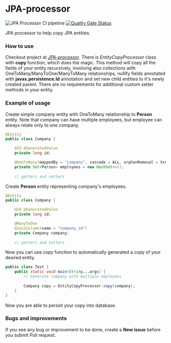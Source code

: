 # JPA-processor
![JPA Processor CI pipeline](https://github.com/pitonakt/jpa-processor/workflows/JPA%20Processor%20CI%20pipeline/badge.svg) [![Quality Gate Status](https://sonarcloud.io/api/project_badges/measure?project=pitonakt_jpa-processor&metric=alert_status)](https://sonarcloud.io/dashboard?id=pitonakt_jpa-processor)

JPA processor to help copy JPA entities.


### How to use
Checkout project at _[JPA-processor](https://github.com/pitonakt/jpa-processor.git)_. There is _EntityCopyProcessor_ class with **copy** function, which does the magic. This method will copy all the fields of your entity recursively, involving also collections with OneToMany/ManyToOne/ManyToMany relationships, nullify fields annotated with **javax.persistence.Id** annotation and set new child entities to it's newly created parent. There are no requirements for additional custom setter methods in your entity.  

### Example of usage
Create simple company entity with OneToMany relationship to **Person** entity. Note that company can have multiple employees, but employee can always relate
only to one company.

```java
@Entity
public class Company {

    @Id @GeneratedValue
    private long id;

    @OneToMany(mappedBy = "company", cascade = ALL, orphanRemoval = true)
    private Set<Person> employees = new HashSet<>();
    
    // getters and setters
```

Create **Person** entity representing company's employees.

```java
@Entity
public class Company {

    @Id @GeneratedValue
    private long id;

    @ManyToOne
    @JoinColumn(name = "company_id")
    private Company company;
    
    // getters and setters
```

Now you can use _copy_ function to automatically generated a copy of your desired entity.

```java
public class Test {
	public static void main(String...args) {
		// Generate company with multiple employees
		
		Company copy = EntityCopyProcessor.copy(company);
	}
}
```

Now you are able to persist your copy into database.


### Bugs and improvements
If you see any bug or improvement to be done, create a **New issue** before you submit Pull request.